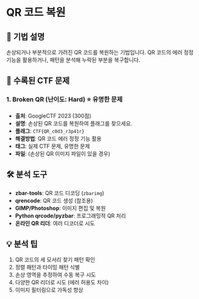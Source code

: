 # QR 코드 복원

## 📖 기법 설명
손상되거나 부분적으로 가려진 QR 코드를 복원하는 기법입니다.
QR 코드의 에러 정정 기능을 활용하거나, 패턴을 분석해 누락된 부분을 복구합니다.

## 🎯 수록된 CTF 문제

### 1. Broken QR (난이도: Hard) ⭐ 유명한 문제
- **출처**: GoogleCTF 2023 (300점)
- **설명**: 손상된 QR 코드를 복원하여 플래그를 찾으세요.
- **플래그**: `CTF{QR_c0d3_r3p41r}`
- **해결방법**: QR 코드 에러 정정 기능 활용
- **태그**: 실제 CTF 문제, 유명한 문제
- **파일**: (손상된 QR 이미지 파일이 있을 경우)

## 🛠️ 분석 도구
- **zbar-tools**: QR 코드 디코딩 (`zbarimg`)
- **qrencode**: QR 코드 생성 (참조용)
- **GIMP/Photoshop**: 이미지 편집 및 복원
- **Python qrcode/pyzbar**: 프로그래밍적 QR 처리
- **온라인 QR 리더**: 여러 디코더로 시도

## 💡 분석 팁
1. QR 코드의 세 모서리 찾기 패턴 확인
2. 정렬 패턴과 타이밍 패턴 식별
3. 손상 영역을 추정하여 수동 복구 시도
4. 다양한 QR 리더로 시도 (에러 허용도 차이)
5. 이미지 필터링으로 가독성 향상